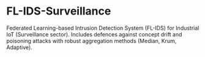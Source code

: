# FL-IDS-Surveillance
Federated Learning-based Intrusion Detection System (FL-IDS) for Industrial IoT (Surveillance sector). Includes defences against concept drift and poisoning attacks with robust aggregation methods (Median, Krum, Adaptive).
